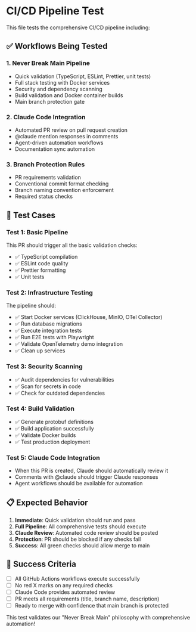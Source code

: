 # CI/CD Pipeline Test

This file tests the comprehensive CI/CD pipeline including:

## ✅ Workflows Being Tested

### 1. Never Break Main Pipeline
- Quick validation (TypeScript, ESLint, Prettier, unit tests)
- Full stack testing with Docker services
- Security and dependency scanning
- Build validation and Docker container builds
- Main branch protection gate

### 2. Claude Code Integration
- Automated PR review on pull request creation
- @claude mention responses in comments
- Agent-driven automation workflows
- Documentation sync automation

### 3. Branch Protection Rules
- PR requirements validation
- Conventional commit format checking
- Branch naming convention enforcement
- Required status checks

## 🧪 Test Cases

### Test 1: Basic Pipeline
This PR should trigger all the basic validation checks:
- ✅ TypeScript compilation
- ✅ ESLint code quality
- ✅ Prettier formatting
- ✅ Unit tests

### Test 2: Infrastructure Testing
The pipeline should:
- ✅ Start Docker services (ClickHouse, MinIO, OTel Collector)
- ✅ Run database migrations
- ✅ Execute integration tests
- ✅ Run E2E tests with Playwright
- ✅ Validate OpenTelemetry demo integration
- ✅ Clean up services

### Test 3: Security Scanning
- ✅ Audit dependencies for vulnerabilities
- ✅ Scan for secrets in code
- ✅ Check for outdated dependencies

### Test 4: Build Validation
- ✅ Generate protobuf definitions
- ✅ Build application successfully
- ✅ Validate Docker builds
- ✅ Test production deployment

### Test 5: Claude Code Integration
- When this PR is created, Claude should automatically review it
- Comments with @claude should trigger Claude responses
- Agent workflows should be available for automation

## 📋 Expected Behavior

1. **Immediate**: Quick validation should run and pass
2. **Full Pipeline**: All comprehensive tests should execute
3. **Claude Review**: Automated code review should be posted
4. **Protection**: PR should be blocked if any checks fail
5. **Success**: All green checks should allow merge to main

## 🎯 Success Criteria

- [ ] All GitHub Actions workflows execute successfully
- [ ] No red X marks on any required checks
- [ ] Claude Code provides automated review
- [ ] PR meets all requirements (title, branch name, description)
- [ ] Ready to merge with confidence that main branch is protected

This test validates our "Never Break Main" philosophy with comprehensive automation!
